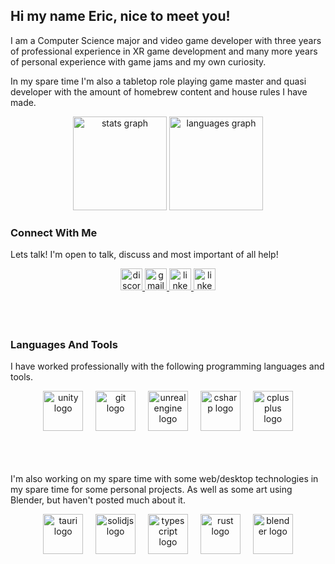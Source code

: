## Hi my name Eric, nice to meet you!
<div align="left">
  I am  a Computer Science major and video game developer with three years of professional experience in XR game development and many more years of personal experience with game jams and my own curiosity.

<br/>

  In my spare time I'm also a tabletop role playing game master and quasi developer with the amount of homebrew content and house rules I have made.


  <div align="center">
    <img src="https://github-readme-stats.vercel.app/api?username=EricGomesGregory&hide_title=false&hide_rank=false&show_icons=true&include_all_commits=true&count_private=true&disable_animations=false&theme=github_dark&locale=en&hide_border=false" height="150" alt="stats graph"  />
    <img src="https://github-readme-stats.vercel.app/api/top-langs?username=EricGomesGregory&locale=en&hide_title=false&layout=compact&card_width=320&langs_count=5&theme=github_dark&hide_border=false" height="150" alt="languages graph"  />
  </div>

</div>

### Connect With Me
Lets talk! I'm open to talk, discuss and most important of all help!
<div align="center">
  <a href="https://discordapp.com/users/205331929346605057" target="_blank">
    <img src="https://img.shields.io/static/v1?message=Discord&logo=discord&label=&color=7289DA&logoColor=white&labelColor=&style=flat" height="35" alt="discord logo"  />
  </a>
  <a href="https://ericgomesgregory@gmail.com" target="_blank">
    <img src="https://img.shields.io/static/v1?message=Gmail&logo=gmail&label=&color=D14836&logoColor=white&labelColor=&style=flat" height="35" alt="gmail logo"  />
  </a>
  <a href="https://www.linkedin.com/in/eric-gomes-gregory" target="_blank">
    <img src="https://img.shields.io/static/v1?message=LinkedIn&logo=linkedin&label=&color=0077B5&logoColor=white&labelColor=&style=flat" height="35" alt="linkedin logo"  />
  </a>
  <a href="https://ericgomes.itch.io" target="_blank">
    <img src="https://img.shields.io/static/v1?message=itch-io&logo=itch.io&label=&color=fa5c5c&logoColor=white&labelColor=&style=flat" height="35" alt="linkedin logo"  />
  </a>
</div>

<br/>
<br/>
<br/>

### Languages And Tools
I have worked professionally with the following programming languages and tools.

<div align="center">
  <img src="https://cdn.jsdelivr.net/gh/devicons/devicon/icons/unity/unity-original.svg" height="64" alt="unity logo" />
  <img width="12" />
  <img src="https://cdn.jsdelivr.net/gh/devicons/devicon/icons/git/git-original.svg" height="64" alt="git logo" />
  <img width="12" />
  <img src="https://cdn.jsdelivr.net/gh/devicons/devicon/icons/unrealengine/unrealengine-original.svg" height="64" alt="unrealengine logo" />
  <img width="12" />
  <img src="https://cdn.jsdelivr.net/gh/devicons/devicon/icons/csharp/csharp-original.svg" height="64" alt="csharp logo" />
  <img width="12" />
  <img src="https://cdn.jsdelivr.net/gh/devicons/devicon/icons/cplusplus/cplusplus-original.svg" height="64" alt="cplusplus logo" />
</div>

<br/>
<br/>
<br/>

I'm also working on my spare time with some web/desktop technologies in my spare time for some personal projects. As well as some art using Blender, but haven't posted much about it.

<div align="center">
  <img src="https://cdn.jsdelivr.net/gh/devicons/devicon/icons/tauri/tauri-original.svg" height="64" alt="tauri logo"  />
  <img width="12" />
  <img src="https://cdn.jsdelivr.net/gh/devicons/devicon/icons/solidjs/solidjs-original.svg" height="64" alt="solidjs logo"  />
  <img width="12" />
  <img src="https://cdn.jsdelivr.net/gh/devicons/devicon/icons/typescript/typescript-original.svg" height="64" alt="typescript logo"  />
  <img width="12" />
  <img src="https://cdn.jsdelivr.net/gh/devicons/devicon/icons/rust/rust-original.svg" height="64" alt="rust logo"  />
  <img width="12" />
  <img src="https://cdn.jsdelivr.net/gh/devicons/devicon/icons/blender/blender-original.svg" height="64" alt="blender logo"  />
</div>